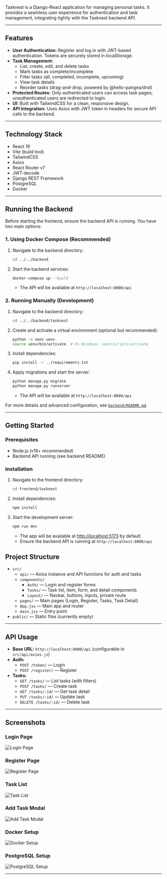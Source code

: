 Tasknest is a Django-React application for managing personal tasks. It provides a seamless user experience for authentication and task management, integrating tightly with the Tasknest backend API.

---

## Features
- **User Authentication:** Register and log in with JWT-based authentication. Tokens are securely stored in localStorage.
- **Task Management:**
  - List, create, edit, and delete tasks
  - Mark tasks as complete/incomplete
  - Filter tasks (all, completed, incomplete, upcoming)
  - View task details
  - Reorder tasks (drag-and-drop, powered by @hello-pangea/dnd)
- **Protected Routes:** Only authenticated users can access task pages; unauthenticated users are redirected to login.
- **UI:** Built with TailwindCSS for a clean, responsive design.
- **API Integration:** Uses Axios with JWT token in headers for secure API calls to the backend.

---

## Technology Stack
- React 19
- Vite (build tool)
- TailwindCSS
- Axios
- React Router v7
- JWT-decode
- Django REST Framework
- PostgreSQL
- Docker

---

## Running the Backend

Before starting the frontend, ensure the backend API is running. You have two main options:

### 1. Using Docker Compose (Recommended)
1. Navigate to the backend directory:
   ```bash
   cd ../../backend
   ```
2. Start the backend services:
   ```bash
   docker-compose up --build
   ```
   - The API will be available at `http://localhost:8000/api`

### 2. Running Manually (Development)
1. Navigate to the backend directory:
   ```bash
   cd ../../backend/tasknest
   ```
2. Create and activate a virtual environment (optional but recommended):
   ```bash
   python -m venv venv
   source venv/bin/activate  # On Windows: venv\Scripts\activate
   ```
3. Install dependencies:
   ```bash
   pip install -r ../requirements.txt
   ```
4. Apply migrations and start the server:
   ```bash
   python manage.py migrate
   python manage.py runserver
   ```
   - The API will be available at `http://localhost:8000/api`

For more details and advanced configuration, see [`backend/README.md`](../../backend/README.md).

---

## Getting Started

### Prerequisites
- Node.js (v18+ recommended)
- Backend API running (see backend README)

### Installation
1. Navigate to the frontend directory:
   ```bash
   cd frontend/tasknest
   ```
2. Install dependencies:
   ```bash
   npm install
   ```
3. Start the development server:
   ```bash
   npm run dev
   ```
   - The app will be available at [http://localhost:5173](http://localhost:5173) by default.
   - Ensure the backend API is running at `http://localhost:8000/api`

## Project Structure
- `src/`
  - `api/` — Axios instance and API functions for auth and tasks
  - `components/`
    - `Auth/` — Login and register forms
    - `Tasks/` — Task list, item, form, and detail components
    - `Layout/` — Navbar, buttons, inputs, private route
  - `pages/` — Main pages (Login, Register, Tasks, Task Detail)
  - `App.jsx` — Main app and router
  - `main.jsx` — Entry point
- `public/` — Static files (currently empty)

---

## API Usage
- **Base URL:** `http://localhost:8000/api` (configurable in `src/api/axios.js`)
- **Auth:**
  - `POST /token/` — Login
  - `POST /register/` — Register
- **Tasks:**
  - `GET /tasks/` — List tasks (with filters)
  - `POST /tasks/` — Create task
  - `GET /tasks/:id/` — Get task detail
  - `PUT /tasks/:id/` — Update task
  - `DELETE /tasks/:id/` — Delete task

---

## Screenshots

### Login Page
![Login Page](ui/login.png)

### Register Page
![Register Page](ui/register.png)

### Task List
![Task List](ui/tasks.png)

### Add Task Modal
![Add Task Modal](ui/addtask.png)

### Docker Setup
![Docker Setup](ui/docker.png)

### PostgreSQL Setup
![PostgreSQL Setup](ui/postgres.png)

---